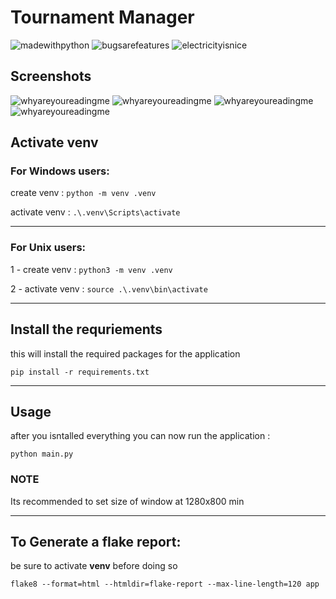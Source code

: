 # Tournament Manager

![madewithpython](http://ForTheBadge.com/images/badges/made-with-python.svg)
![bugsarefeatures](https://forthebadge.com/images/badges/not-a-bug-a-feature.svg)
![electricityisnice](http://ForTheBadge.com/images/badges/powered-by-electricity.svg)

## Screenshots

![whyareyoureadingme](https://github.com/Madscientiste/P4_openclassroom/tree/main/screenshots/tournament_manager.png?raw=true)
![whyareyoureadingme](https://github.com/Madscientiste/P4_openclassroom/tree/main/screenshots/tournament_manager1.png?raw=true)
![whyareyoureadingme](https://github.com/Madscientiste/P4_openclassroom/tree/main/screenshots/tournament_manager2.png?raw=true)
![whyareyoureadingme](https://github.com/Madscientiste/P4_openclassroom/tree/main/screenshots/tournament_manager3.png?raw=true)

## Activate venv

### For Windows users:

create venv : `python -m venv .venv`

activate venv : `.\.venv\Scripts\activate`

<hr />

### For Unix users:

1 - create venv : `python3 -m venv .venv`

2 - activate venv : `source .\.venv\bin\activate`

<hr />

## Install the requriements

this will install the required packages for the application

```
pip install -r requirements.txt
```

<hr />

## Usage

after you isntalled everything you can now run the application :

```
python main.py
```

### NOTE

Its recommended to set size of window at 1280x800 min

<hr />

## To Generate a flake report:

be sure to activate **venv** before doing so

```
flake8 --format=html --htmldir=flake-report --max-line-length=120 app
```
